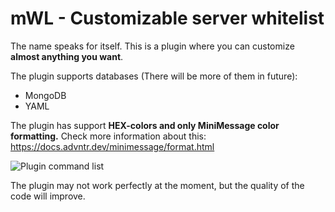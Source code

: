 # mWL - Customizable server whitelist

The name speaks for itself. This is a plugin where you can customize **almost anything you want**.

The plugin supports databases (There will be more of them in future):
- MongoDB
- YAML

The plugin has support **HEX-colors and only MiniMessage color formatting.**
Check more information about this: https://docs.advntr.dev/minimessage/format.html

![Plugin command list](https://cdn.modrinth.com/data/QW7a456H/images/47d8bd73aeed67cb77c1da37c56ef953c2d9645e.png)

The plugin may not work perfectly at the moment, but the quality of the code will improve.
